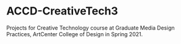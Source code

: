 # ACCD-CreativeTech3
Projects for Creative Technology course at Graduate Media Design Practices, ArtCenter College of Design in Spring 2021.

